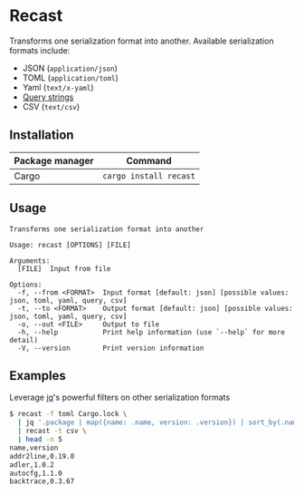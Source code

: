 # Recast

Transforms one serialization format into another. Available serialization
formats include:

- JSON (`application/json`)
- TOML (`application/toml`)
- Yaml (`text/x-yaml`)
- [Query strings](https://github.com/ljharb/qs)
- CSV (`text/csv`)

## Installation

| Package manager | Command                |
| --------------- | ---------------------- |
| Cargo           | `cargo install recast` |

## Usage

```text
Transforms one serialization format into another

Usage: recast [OPTIONS] [FILE]

Arguments:
  [FILE]  Input from file

Options:
  -f, --from <FORMAT>  Input format [default: json] [possible values: json, toml, yaml, query, csv]
  -t, --to <FORMAT>    Output format [default: json] [possible values: json, toml, yaml, query, csv]
  -o, --out <FILE>     Output to file
  -h, --help           Print help information (use `--help` for more detail)
  -V, --version        Print version information
```

## Examples

Leverage [jq](https://stedolan.github.io/jq/)'s powerful filters on other
serialization formats

```sh
$ recast -f toml Cargo.lock \
  | jq '.package | map({name: .name, version: .version}) | sort_by(.name)' \
  | recast -t csv \
  | head -n 5
name,version
addr2line,0.19.0
adler,1.0.2
autocfg,1.1.0
backtrace,0.3.67
```
